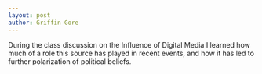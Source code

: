 ```yaml
---
layout: post
author: Griffin Gore
---
```

During the class discussion on the Influence of Digital Media I learned how much of a role this source has played in recent events, and how it has led to further polarization of political beliefs.
